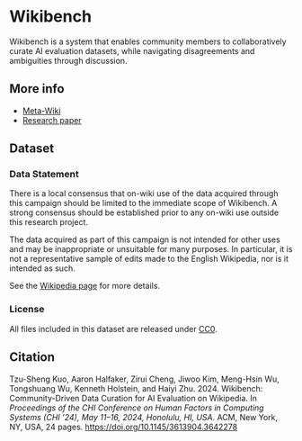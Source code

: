 # Wikibench

Wikibench is a system that enables community members to collaboratively curate AI evaluation datasets, while navigating disagreements and ambiguities through discussion.

## More info
- [Meta-Wiki](https://meta.wikimedia.org/wiki/User:Tzusheng/Sandbox/Wikibench)
- [Research paper](https://doi.org/10.1145/3613904.3642278)

## Dataset

### Data Statement
There is a local consensus that on-wiki use of the data acquired through this campaign should be limited to the immediate scope of Wikibench. A strong consensus should be established prior to any on-wiki use outside this research project.

The data acquired as part of this campaign is not intended for other uses and may be inappropriate or unsuitable for many purposes. In particular, it is not a representative sample of edits made to the English Wikipedia, nor is it intended as such.

See the [Wikipedia page](https://en.wikipedia.org/wiki/User:Tzusheng/sandbox/Wikipedia:Wikibench/Campaign:Editquality#All_labeled_data) for more details.

### License

All files included in this dataset are released under [CC0](https://creativecommons.org/publicdomain/zero/1.0/).

## Citation
Tzu-Sheng Kuo, Aaron Halfaker, Zirui Cheng, Jiwoo Kim, Meng-Hsin Wu, Tongshuang Wu, Kenneth Holstein, and Haiyi Zhu. 2024. Wikibench: Community-Driven Data Curation for AI Evaluation on Wikipedia. In *Proceedings of the CHI Conference on Human Factors in Computing Systems (CHI ’24), May 11–16, 2024, Honolulu, HI, USA.* ACM, New York, NY, USA, 24 pages. https://doi.org/10.1145/3613904.3642278